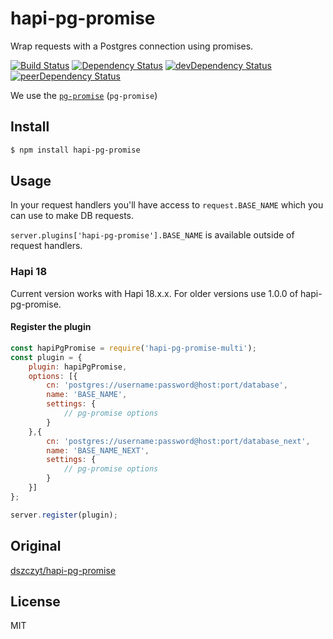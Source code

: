 # hapi-pg-promise

Wrap requests with a Postgres connection using promises.

[![Build Status](https://travis-ci.org/dszczyt/hapi-pg-promise.svg?branch=master)](https://travis-ci.org/dszczyt/hapi-pg-promise)
[![Dependency Status](https://david-dm.org/dszczyt/hapi-pg-promise.svg?style=flat)](https://david-dm.org/dszczyt/hapi-pg-promise)
[![devDependency Status](https://david-dm.org/dszczyt/hapi-pg-promise/dev-status.svg?style=flat)](https://david-dm.org/dszczyt/hapi-pg-promise#info=devDependencies)
[![peerDependency Status](https://david-dm.org/dszczyt/hapi-pg-promise/peer-status.svg?style=flat)](https://david-dm.org/dszczyt/hapi-pg-promise#info=peerDependencies)

We use the [`pg-promise`](https://github.com/vitaly-t/pg-promise) (`pg-promise`)


## Install

```bash
$ npm install hapi-pg-promise
```

## Usage

In your request handlers you'll have access to `request.BASE_NAME` which you
can use to make DB requests.

`server.plugins['hapi-pg-promise'].BASE_NAME` is available outside of request
handlers.

### Hapi 18

Current version works with Hapi 18.x.x. For older versions use 1.0.0 of hapi-pg-promise.


#### Register the plugin

```js
const hapiPgPromise = require('hapi-pg-promise-multi');
const plugin = {
    plugin: hapiPgPromise,
    options: [{
        cn: 'postgres://username:password@host:port/database',
        name: 'BASE_NAME',
        settings: {
            // pg-promise options
        }
    },{
        cn: 'postgres://username:password@host:port/database_next',
        name: 'BASE_NAME_NEXT',
        settings: {
            // pg-promise options
        }
    }]
};

server.register(plugin);
```
## Original

[dszczyt/hapi-pg-promise](https://github.com/dszczyt/hapi-pg-promise)


## License

MIT
